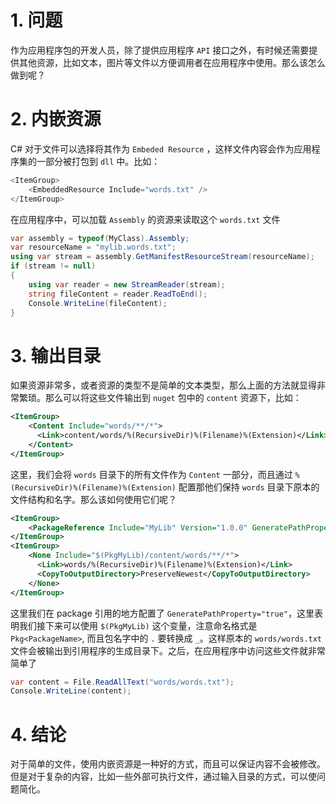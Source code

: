 <!---
- Title: csproj 中引入包中的内容
- Tags: .NET, C#
- status: draft
- image: https://www.endungen.de/images/file/csproj.png
-->

# 1. 问题

作为应用程序包的开发人员，除了提供应用程序 `API` 接口之外，有时候还需要提供其他资源，比如文本，图片等文件以方便调用者在应用程序中使用。那么该怎么做到呢？


# 2. 内嵌资源

C# 对于文件可以选择将其作为 `Embeded Resource` ，这样文件内容会作为应用程序集的一部分被打包到 `dll` 中。比如：

```csharp
<ItemGroup>
    <EmbeddedResource Include="words.txt" />
</ItemGroup>
```

在应用程序中，可以加载 `Assembly` 的资源来读取这个 `words.txt` 文件

```csharp
var assembly = typeof(MyClass).Assembly;
var resourceName = "mylib.words.txt";
using var stream = assembly.GetManifestResourceStream(resourceName);
if (stream != null)
{
    using var reader = new StreamReader(stream);
    string fileContent = reader.ReadToEnd();
    Console.WriteLine(fileContent);
}
```

# 3. 输出目录
如果资源非常多，或者资源的类型不是简单的文本类型，那么上面的方法就显得非常繁琐。那么可以将这些文件输出到 `nuget` 包中的 `content` 资源下，比如：

```xml
<ItemGroup>
    <Content Include="words/**/*">
      <Link>content/words/%(RecursiveDir)%(Filename)%(Extension)</Link>
    </Content>
</ItemGroup>
```

这里，我们会将 `words` 目录下的所有文件作为 `Content` 一部分，而且通过 `%(RecursiveDir)%(Filename)%(Extension)` 配置那他们保持 `words` 目录下原本的文件结构和名字。那么该如何使用它们呢？

```xml
<ItemGroup>
    <PackageReference Include="MyLib" Version="1.0.0" GeneratePathProperty="true" />
</ItemGroup>
<ItemGroup>
    <None Include="$(PkgMyLib)/content/words/**/*">
      <Link>words/%(RecursiveDir)%(Filename)%(Extension)</Link>
      <CopyToOutputDirectory>PreserveNewest</CopyToOutputDirectory>
    </None>
</ItemGroup>
```

这里我们在 package 引用的地方配置了 `GeneratePathProperty="true"`，这里表明我们接下来可以使用 `$(PkgMyLib)` 这个变量，注意命名格式是 `Pkg<PackageName>`, 而且包名字中的 `.` 要转换成 `_`。这样原本的 `words/words.txt` 文件会被输出到引用程序的生成目录下。之后，在应用程序中访问这些文件就非常简单了

```csharp
var content = File.ReadAllText("words/words.txt");
Console.WriteLine(content);
```

# 4. 结论

对于简单的文件，使用内嵌资源是一种好的方式，而且可以保证内容不会被修改。但是对于复杂的内容，比如一些外部可执行文件，通过输入目录的方式，可以使问题简化。


